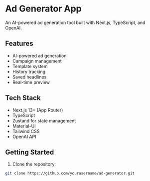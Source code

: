 # Ad Generator App

An AI-powered ad generation tool built with Next.js, TypeScript, and OpenAI.

## Features

- AI-powered ad generation
- Campaign management
- Template system
- History tracking
- Saved headlines
- Real-time preview

## Tech Stack

- Next.js 13+ (App Router)
- TypeScript
- Zustand for state management
- Material-UI
- Tailwind CSS
- OpenAI API

## Getting Started

1. Clone the repository:
```bash
git clone https://github.com/yourusername/ad-generator.git